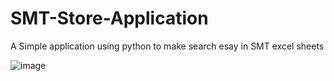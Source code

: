 # SMT-Store-Application
A Simple application using python to make search esay in SMT excel sheets

![image](https://github.com/Ammar-Haggag/SMT-Store-Application/assets/155159317/e1acaca2-a2ef-488b-9a0c-29a381e25e19)




